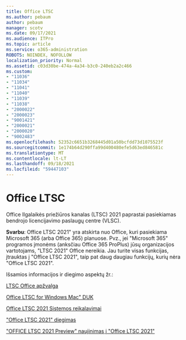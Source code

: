```yaml
---
title: Office LTSC
ms.author: pebaum
author: pebaum
manager: scotv
ms.date: 09/17/2021
ms.audience: ITPro
ms.topic: article
ms.service: o365-administration
ROBOTS: NOINDEX, NOFOLLOW
localization_priority: Normal
ms.assetid: c03d30be-474a-4a34-b3c0-240eb2a2c466
ms.custom:
- "11036"
- "11034"
- "11041"
- "11040"
- "11039"
- "11038"
- "2000022"
- "2000023"
- "9001421"
- "2000021"
- "2000020"
- "9002483"
ms.openlocfilehash: 52352c6651b3268445d01a50bcfdd73d1075523f
ms.sourcegitcommit: 1e174b64d290ffa99d400480efe5d63ed846581c
ms.translationtype: MT
ms.contentlocale: lt-LT
ms.lasthandoff: 09/18/2021
ms.locfileid: "59447103"
---
```

# <a name="office-ltsc"></a>Office LTSC

Office Ilgalaikės priežiūros kanalas (LTSC) 2021 paprastai pasiekiamas bendrojo licencijavimo paslaugų centre (VLSC).

**Svarbu**: Office LTSC 2021" yra atskirta nuo Office, kuri pasiekiama Microsoft 365 (arba Office 365) planuose. Pvz., jei "Microsoft 365" programos įmonėms (anksčiau Office 365 ProPlus) jūsų organizacijos vartotojams, "LTSC 2021" Office nereikia. Jau turite visas funkcijas, įtrauktas į "Office LTSC 2021", taip pat daug daugiau funkcijų, kurių nėra "Office LTSC 2021".

Išsamios informacijos ir diegimo aspektų žr.:

[LTSC Office apžvalga](https://docs.microsoft.com/deployoffice/ltsc2021/overview)  

[Office LTSC for Windows Mac" DUK](https://support.microsoft.com/office/office-ltsc-for-windows-and-mac-faq-d574cf0b-3ebc-42cf-9035-a3b837e0463c)  

[Office LTSC 2021 Sistemos reikalavimai](https://www.microsoft.com/microsoft-365/microsoft-365-and-office-resources?rtc=1#coreui-heading-kg69bnh)

["Office LTSC 2021" diegimas](https://docs.microsoft.com/deployoffice/ltsc2021/deploy)

["OFFICE LTSC 2021 Preview" naujinimas į "Office LTSC 2021"](https://docs.microsoft.com/deployoffice/ltsc2021/update-from-preview)